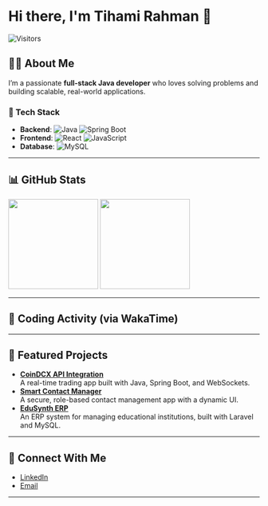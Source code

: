 # Hi there, I'm **Tihami Rahman** 👋  
![Visitors](https://visitor-badge.glitch.me/badge?page_id=tihamit.tihamit)  

## 👨‍💻 About Me  
I’m a passionate **full-stack Java developer** who loves solving problems and building scalable, real-world applications.  

### 🌟 Tech Stack  
- **Backend**: ![Java](https://img.shields.io/badge/Java-007396?style=flat-square&logo=java&logoColor=white) ![Spring Boot](https://img.shields.io/badge/Spring%20Boot-6DB33F?style=flat-square&logo=spring-boot&logoColor=white)  
- **Frontend**: ![React](https://img.shields.io/badge/React-61DAFB?style=flat-square&logo=react&logoColor=black) ![JavaScript](https://img.shields.io/badge/JavaScript-F7DF1E?style=flat-square&logo=javascript&logoColor=black)  
- **Database**: ![MySQL](https://img.shields.io/badge/MySQL-4479A1?style=flat-square&logo=mysql&logoColor=white)  

---

## 📊 GitHub Stats  
<img height="180em" src="https://github-readme-stats.vercel.app/api?username=tihamit&show_icons=true&hide_border=true&&count_private=true&include_all_commits=true" />  
<img height="180em" src="https://github-readme-stats.vercel.app/api/top-langs/?username=tihamit&layout=compact&hide_border=true&langs_count=8"/>  

---

## 📆 Coding Activity (via WakaTime)  
<!--START_SECTION:waka-->
<!--END_SECTION:waka-->

---

## 🌟 Featured Projects  
- **[CoinDCX API Integration](https://github.com/tihamit/CoinDCX-API)**  
  A real-time trading app built with Java, Spring Boot, and WebSockets.  
- **[Smart Contact Manager](https://github.com/tihamit/SmartContactManager)**  
  A secure, role-based contact management app with a dynamic UI.  
- **[EduSynth ERP](https://github.com/tihamit/EduSynth)**  
  An ERP system for managing educational institutions, built with Laravel and MySQL.  

---

## 🔗 Connect With Me  
- [LinkedIn](https://linkedin.com/in/yourprofile)  
- [Email](mailto:Hamza.tihami402@gmail.com)  

---

